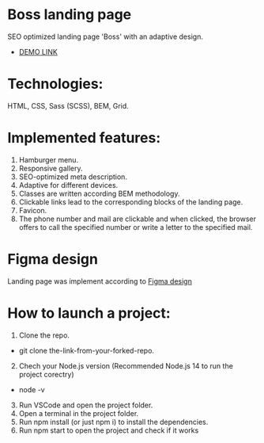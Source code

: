 # Boss landing page
SEO optimized landing page 'Boss' with an adaptive design.
- [DEMO LINK](https://vladyslava-buzova.github.io/boss-landing)

# Technologies:
HTML, CSS, Sass (SCSS), BEM, Grid.

# Implemented features:
1. Hamburger menu.
2. Responsive gallery.
3. SEO-optimized meta description.
4. Adaptive for different devices.
5. Classes are written according BEM methodology.
6. Clickable links lead to the corresponding blocks of the landing page.
7. Favicon.
8. The phone number and mail are clickable and when clicked, the browser offers to call the specified number or write a letter to the specified mail.

# Figma design
Landing page was implement according to
[Figma design](https://www.figma.com/file/RWScbRqfMiupSIXuihheey/BOSE-(Copy)?node-id=0%3A1&t=GDEMzP78gSRqotVU-0)

# How to launch a project:
1. Clone the repo.
  - git clone the-link-from-your-forked-repo.
2. Chech your Node.js version (Recommended Node.js 14 to run the project corectry)
  - node -v
3. Run VSCode and open the project folder.
4. Open a terminal in the project folder.
5. Run npm install (or just npm i) to install the dependencies.
6. Run npm start to open the project and check if it works
